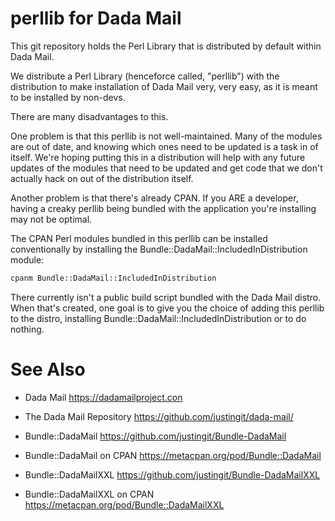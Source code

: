 # perllib for Dada Mail 

This git repository holds the Perl Library that is distributed by default within Dada Mail.  

We distribute a Perl Library (henceforce called, "perllib") with the distribution to make installation of Dada Mail very, very easy, as it is meant to be installed by non-devs. 

There are many disadvantages to this. 

One problem is that this perllib is not well-maintained. Many of the modules are out of date, and knowing which ones need to be updated is a task in of itself. We're hoping putting this in a distribution will help with any future updates of the modules that need to be updated and get code that we don't actually hack on out of the distribution itself.  

Another problem is that there's already CPAN. If you ARE a developer, having a creaky perllib being bundled with the application you're installing may not be optimal. 

The CPAN Perl modules bundled in this perllib can be installed conventionally by installing the Bundle::DadaMail::IncludedInDistribution module: 

```sh
cpanm Bundle::DadaMail::IncludedInDistribution
```

There currently isn't a public build script bundled with the Dada Mail distro. When that's created, one goal is to give you the choice of adding this perllib to the distro, installing Bundle::DadaMail::IncludedInDistribution or to do nothing. 

# See Also

* Dada Mail 
https://dadamailproject.con 

* The Dada Mail Repository 
https://github.com/justingit/dada-mail/

* Bundle::DadaMail
https://github.com/justingit/Bundle-DadaMail

* Bundle::DadaMail on CPAN 
https://metacpan.org/pod/Bundle::DadaMail

* Bundle::DadaMailXXL
https://github.com/justingit/Bundle-DadaMailXXL

* Bundle::DadaMailXXL on CPAN 
https://metacpan.org/pod/Bundle::DadaMailXXL


